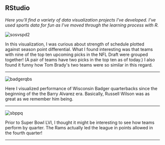 ## RStudio

*Here you'll find a variety of data visualization projects I've developed. I've used sports data for fun as I've moved through the learning process with R.*


![sosvspd2](https://user-images.githubusercontent.com/97853367/156207390-5197580a-57c3-4618-8709-2a4f308b5211.png)

In this visualization, I was curious about strength of schedule plotted against season point differential. What I found interesting was that teams with nine of the top ten upcoming picks in the NFL Draft were grouped together! (A pair of teams have two picks in the top ten as of today.) I also found it funny how Tom Brady's two teams were so similar in this regard. 


-------------------------------------------------------------

![badgerqbs](https://user-images.githubusercontent.com/97853367/156208455-4212ca82-7411-449d-8d0b-9a09a6de1262.png)

Here I visualized performance of Wisconsin Badger quarterbacks since the beginning of the the Barry Alvarez era. Basically, Russell Wilson was as great as we remember him being.


-------------------------------------------------------------

![sbppq](https://user-images.githubusercontent.com/97853367/156208733-258c631f-8d13-4b4b-9ed4-537bbb47c8cc.png)

Prior to Super Bowl LVI, I thought it might be interesting to see how teams perform by quarter. The Rams actually led the league in points allowed in the fourth quarter!


-------------------------------------------------------------
